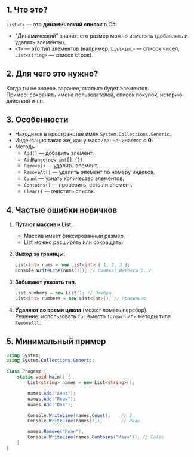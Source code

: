 ## 1. Что это?

`List<T>` — это **динамический список** в C#.
- "Динамический" значит: его размер можно изменять (добавлять и удалять элементы).
- `<T>` — это тип элементов (например, `List<int>` — список чисел, `List<string>` — список строк).

## 2. Для чего это нужно?

Когда ты не знаешь заранее, сколько будет элементов.  
Пример: сохранять имена пользователей, список покупок, историю действий и т.п.

## 3. Особенности

- Находится в пространстве имён `System.Collections.Generic`.
- Индексация такая же, как у массива: начинается с **0**.
- Методы:
    - `Add()` — добавить элемент.
    - `AddRange(new int[] {})`
    - `Remove()` — удалить элемент.
    - `RemoveAt()` — удалить элемент по номеру индекса.
    - `Count` — узнать количество элементов.
    - `Contains()` — проверить, есть ли элемент.
    - `Clear()` — очистить список.

## 4. Частые ошибки новичков

1. **Путают массив и List.**
    - Массив имеет фиксированный размер.
    - List можно расширять или сокращать.
2. **Выход за границы.**
    
    ```csharp
    List<int> nums = new List<int> { 1, 2, 3 };
    Console.WriteLine(nums[3]); // Ошибка! Индексы 0..2
    ```
    
3. **Забывают указать тип.**
    
    ```csharp
    List numbers = new List(); // Ошибка 
    List<int> numbers = new List<int>(); // Правильно
    ```
    
4. **Удаляют во время цикла** (может ломать перебор).  
    Решение: использовать `for` вместо `foreach` или методы типа `RemoveAll`.

## 5. Минимальный пример

```csharp
using System;
using System.Collections.Generic;

class Program {
    static void Main() {
        List<string> names = new List<string>();

        names.Add("Анна");
        names.Add("Иван");
        names.Add("Оля");

        Console.WriteLine(names.Count);    // 3
        Console.WriteLine(names[1]);       // Иван

        names.Remove("Иван");
        Console.WriteLine(names.Contains("Иван")); // False
    }
}
```
